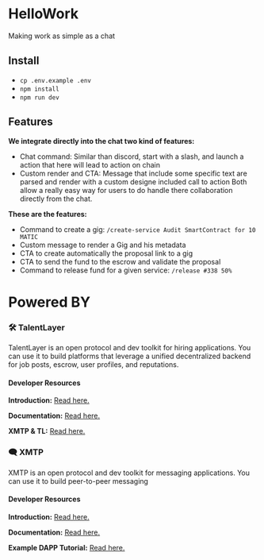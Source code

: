 # HelloWork

Making work as simple as a chat

## Install

- `cp .env.example .env`
- `npm install`
- `npm run dev`

## Features 

**We integrate directly into the chat two kind of features:**
- Chat command: Similar than discord, start with a slash, and launch a action that here will lead to action on chain
- Custom render and CTA: Message that include some specific text are parsed and render with a custom designe included call to action 
Both allow a really easy way for users to do handle there collaboration directly from the chat.

**These are the features:**
- Command to create a gig: `/create-service Audit SmartContract for 10 MATIC`
- Custom message to render a Gig and his metadata
- CTA to create automatically the proposal link to a gig
- CTA to send the fund to the escrow and validate the proposal
- Command to release fund for a given service: `/release #338 50%`

# Powered BY
### 🛠️ TalentLayer

TalentLayer is an open protocol and dev toolkit for hiring applications. You can use it to build platforms that leverage a unified decentralized backend for job posts, escrow, user profiles, and reputations.

#### Developer Resources

**Introduction:** [Read here.](https://docs.talentlayer.org/)

**Documentation:** [Read here.](https://docs.talentlayer.org/technical-guides)

**XMTP & TL:** [Read here.](https://docs.talentlayer.org/technical-guides/messaging/integrating-xmtp)

### 🗨 XMTP

XMTP is an open protocol and dev toolkit for messaging applications. You can use it to build peer-to-peer messaging 

#### Developer Resources

**Introduction:** [Read here.](https://xmtp.org/docs/dev-concepts/introduction)

**Documentation:** [Read here.](https://xmtp.org/docs/dev-concepts/start-building)

**Example DAPP Tutorial:** [Read here.](https://xmtp.org/docs/client-sdk/javascript/tutorials/build-an-xmtp-hello-world-app)